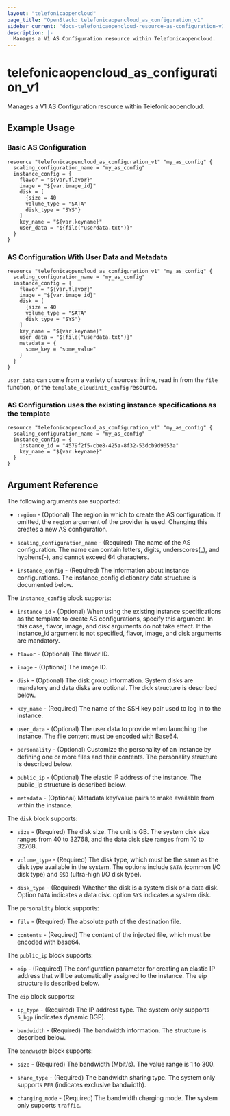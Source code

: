 ```yaml
---
layout: "telefonicaopencloud"
page_title: "OpenStack: telefonicaopencloud_as_configuration_v1"
sidebar_current: "docs-telefonicaopencloud-resource-as-configuration-v1"
description: |-
  Manages a V1 AS Configuration resource within Telefonicaopencloud.
---
```


# telefonicaopencloud\_as\_configuration_v1

Manages a V1 AS Configuration resource within Telefonicaopencloud.

## Example Usage

### Basic AS Configuration

```hcl
resource "telefonicaopencloud_as_configuration_v1" "my_as_config" {
  scaling_configuration_name = "my_as_config"
  instance_config = {
    flavor = "${var.flavor}"
    image = "${var.image_id}"
    disk = [
      {size = 40
      volume_type = "SATA"
      disk_type = "SYS"}
    ]
    key_name = "${var.keyname}"
    user_data = "${file("userdata.txt")}"
  }
}
```

### AS Configuration With User Data and Metadata

```hcl
resource "telefonicaopencloud_as_configuration_v1" "my_as_config" {
  scaling_configuration_name = "my_as_config"
  instance_config = {
    flavor = "${var.flavor}"
    image = "${var.image_id}"
    disk = [
      {size = 40
      volume_type = "SATA"
      disk_type = "SYS"}
    ]
    key_name = "${var.keyname}"
    user_data = "${file("userdata.txt")}"
    metadata = {
      some_key = "some_value"
    }
  }
}
```

`user_data` can come from a variety of sources: inline, read in from the `file`
function, or the `template_cloudinit_config` resource.

### AS Configuration uses the existing instance specifications as the template

```hcl
resource "telefonicaopencloud_as_configuration_v1" "my_as_config" {
  scaling_configuration_name = "my_as_config"
  instance_config = {
    instance_id = "4579f2f5-cbe8-425a-8f32-53dcb9d9053a"
    key_name = "${var.keyname}"
  }
}
```

## Argument Reference

The following arguments are supported:

* `region` - (Optional) The region in which to create the AS configuration. If
    omitted, the `region` argument of the provider is used. Changing this
    creates a new AS configuration.

* `scaling_configuration_name` - (Required) The name of the AS configuration. The name can contain letters,
    digits, underscores(_), and hyphens(-), and cannot exceed 64 characters.

* `instance_config` - (Required) The information about instance configurations. The instance_config
    dictionary data structure is documented below.

The `instance_config` block supports:

* `instance_id` - (Optional) When using the existing instance specifications as the template to
    create AS configurations, specify this argument. In this case, flavor, image,
    and disk arguments do not take effect. If the instance_id argument is not specified,
    flavor, image, and disk arguments are mandatory.

* `flavor` - (Optional) The flavor ID.

* `image` - (Optional) The image ID.

* `disk` - (Optional) The disk group information. System disks are mandatory and data disks are optional.
    The dick structure is described below.

* `key_name` - (Required) The name of the SSH key pair used to log in to the instance.

* `user_data` - (Optional) The user data to provide when launching the instance.
    The file content must be encoded with Base64.

* `personality` - (Optional) Customize the personality of an instance by
    defining one or more files and their contents. The personality structure
    is described below.

* `public_ip` - (Optional) The elastic IP address of the instance. The public_ip structure
    is described below.

* `metadata` - (Optional) Metadata key/value pairs to make available from
    within the instance.

The `disk` block supports:

* `size` - (Required) The disk size. The unit is GB. The system disk size ranges from 40 to 32768,
    and the data disk size ranges from 10 to 32768.

* `volume_type` - (Required) The disk type, which must be the same as the disk type available in the system.
    The options include `SATA` (common I/O disk type) and `SSD` (ultra-high I/O disk type).

* `disk_type` - (Required) Whether the disk is a system disk or a data disk. Option `DATA` indicates
    a data disk. option `SYS` indicates a system disk.

The `personality` block supports:

* `file` - (Required) The absolute path of the destination file.

* `contents` - (Required) The content of the injected file, which must be encoded with base64.

The `public_ip` block supports:

* `eip` - (Required) The configuration parameter for creating an elastic IP address
    that will be automatically assigned to the instance. The eip structure is described below.

The `eip` block supports:

* `ip_type` - (Required) The IP address type. The system only supports `5_bgp` (indicates dynamic BGP).

* `bandwidth` - (Required) The bandwidth information. The structure is described below.


The `bandwidth` block supports:

* `size` - (Required) The bandwidth (Mbit/s). The value range is 1 to 300.

* `share_type` - (Required) The bandwidth sharing type. The system only supports `PER` (indicates exclusive bandwidth).

* `charging_mode` - (Required) The bandwidth charging mode. The system only supports `traffic`.
